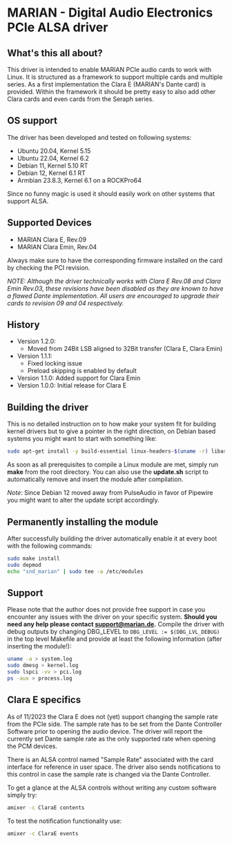 # MARIAN - Digital Audio Electronics PCIe ALSA driver

## What's this all about?
This driver is intended to enable MARIAN PCIe audio cards to work with Linux. It is structured as a framework to support multiple cards and multiple series.
As a first implementation the Clara E (MARIAN's Dante card) is provided. Within the framework it should be pretty easy to also add other Clara cards and even cards from the Seraph series.

## OS support
The driver has been developed and tested on following systems:
* Ubuntu 20.04, Kernel 5.15
* Ubuntu 22.04, Kernel 6.2
* Debian 11, Kernel 5.10 RT
* Debian 12, Kernel 6.1 RT
* Armbian 23.8.3, Kernel 6.1 on a ROCKPro64

Since no funny magic is used it should easily work on other systems that support ALSA.

## Supported Devices
* MARIAN Clara E, Rev.09
* MARIAN Clara Emin, Rev.04

Always make sure to have the corresponding firmware installed on the card by checking the PCI revision.

_NOTE: Although the driver technically works with Clara E Rev.08 and Clara Emin Rev.03, these revisions have been disabled as they are known to have a flawed Dante implementation. All users are encouraged to upgrade their cards to revision 09 and 04 respectively._

## History
 * Version 1.2.0:
    - Moved from 24Bit LSB aligned to 32Bit transfer (Clara E, Clara Emin)
 * Version 1.1.1:
    - Fixed locking issue
    - Preload skipping is enabled by default
 * Version 1.1.0: Added support for Clara Emin
 * Version 1.0.0: Initial release for Clara E

## Building the driver
This is no detailed instruction on to how make your system fit for building kernel drivers but to give a pointer in the right direction, on Debian based systems you might want to start with something like:
```bash
sudo apt-get install -y build-essential linux-headers-$(uname -r) libasound2-dev
```
As soon as all prerequisites to compile a Linux module are met, simply run **make** from the root directory. You can also use the **update.sh** script to automatically remove and insert the module after compilation.

_Note_: Since Debian 12 moved away from PulseAudio in favor of Pipewire you might want to alter the update script accordingly.

## Permanently installing the module
After successfully building the driver automatically enable it at every boot with the following commands:
```bash
sudo make install
sudo depmod
echo "snd_marian" | sudo tee -a /etc/modules
```

## Support
Please note that the author does not provide free support in case you encounter any issues with the driver on your specific system.
**Should you need any help please contact support@marian.de.**
Compile the driver with debug outputs by changing DBG_LEVEL to ```DBG_LEVEL := $(DBG_LVL_DEBUG)``` in the top level Makefile and provide at least the following information (after inserting the module!):
```bash
uname -a > system.log
sudo dmesg > kernel.log
sudo lspci -vv > pci.log
ps -aux > process.log
```

## Clara E specifics
As of 11/2023 the Clara E does not (yet) support changing the sample rate from the PCIe side. The sample rate has to be set from the Dante Controller Software prior to opening the audio device. The driver will report the currently set Dante sample rate as the only supported rate when opening the PCM devices.

There is an ALSA control named "Sample Rate" associated with the card interface for reference in user space. The driver also sends notifications to this control in case the sample rate is changed via the Dante Controller.

To get a glance at the ALSA controls without writing any custom software simply try:
```bash
amixer -c ClaraE contents
```
To test the notification functionality use:
```bash
amixer -c ClaraE events
```
